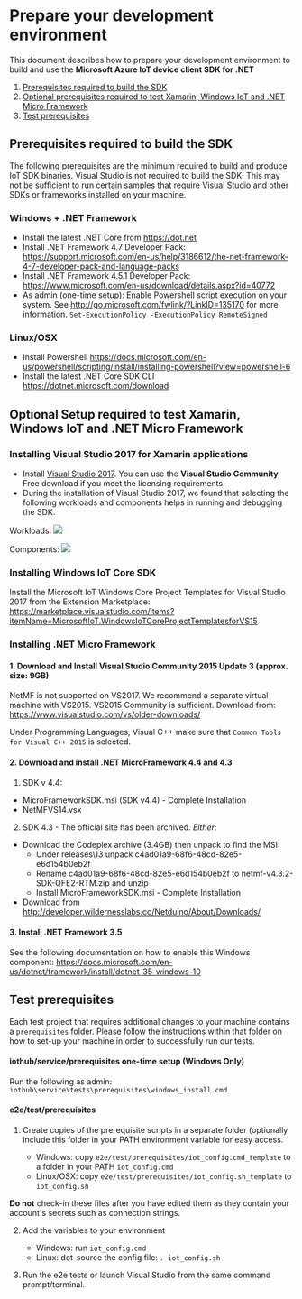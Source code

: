 # Prepare your development environment

This document describes how to prepare your development environment to build and use the **Microsoft Azure IoT device client SDK for .NET**

1.  [Prerequisites required to build the SDK](#min_setup)
2.  [Optional prerequisites required to test Xamarin, Windows IoT and .NET Micro Framework](#advanced)
3.  [Test prerequisites](#testprereq)

<a name="min_setup"/>

## Prerequisites required to build the SDK

The following prerequisites are the minimum required to build and produce IoT SDK binaries. Visual Studio is not required to build the SDK.
This may not be sufficient to run certain samples that require Visual Studio and other SDKs or frameworks installed on your machine.

### Windows + .NET Framework

- Install the latest .NET Core from https://dot.net
- Install .NET Framework 4.7 Developer Pack: https://support.microsoft.com/en-us/help/3186612/the-net-framework-4-7-developer-pack-and-language-packs
- Install .NET Framework 4.5.1 Developer Pack: https://www.microsoft.com/en-us/download/details.aspx?id=40772
- As admin (one-time setup):
    Enable Powershell script execution on your system. See http://go.microsoft.com/fwlink/?LinkID=135170 for more information.
    `Set-ExecutionPolicy -ExecutionPolicy RemoteSigned`

### Linux/OSX

- Install Powershell https://docs.microsoft.com/en-us/powershell/scripting/install/installing-powershell?view=powershell-6
- Install the latest .NET Core SDK CLI https://dotnet.microsoft.com/download

<a name="advanced"/>

## Optional Setup required to test Xamarin, Windows IoT and .NET Micro Framework

### Installing Visual Studio 2017 for Xamarin applications

- Install [Visual Studio 2017][visual-studio]. You can use the **Visual Studio Community** Free download if you meet the licensing requirements.
- During the installation of Visual Studio 2017, we found that selecting the following workloads and components helps in running and debugging the SDK.

Workloads:
![](./workloads.png)

Components:
![](./components.png)

### Installing Windows IoT Core SDK

Install the Microsoft IoT Windows Core Project Templates for Visual Studio 2017 from the Extension Marketplace: 
	https://marketplace.visualstudio.com/items?itemName=MicrosoftIoT.WindowsIoTCoreProjectTemplatesforVS15

### Installing .NET Micro Framework

#### 1. Download and Install Visual Studio Community 2015 Update 3 (approx. size: 9GB)

NetMF is not supported on VS2017. We recommend a separate virtual machine with VS2015.
VS2015 Community is sufficient. Download from: https://www.visualstudio.com/vs/older-downloads/

Under Programming Languages, Visual C++ make sure that `Common Tools for Visual C++ 2015` is selected.

#### 2. Download and install .NET MicroFramework 4.4 and 4.3

1. SDK v 4.4: 
  * MicroFrameworkSDK.msi  (SDK v4.4) - Complete Installation
  * NetMFVS14.vsx
		
2. SDK 4.3 - The official site has been archived. *Either*:
  * Download the Codeplex archive (3.4GB) then unpack to find the MSI:
    * Under releases\13 unpack c4ad01a9-68f6-48cd-82e5-e6d154b0eb2f
    * Rename c4ad01a9-68f6-48cd-82e5-e6d154b0eb2f to netmf-v4.3.2-SDK-QFE2-RTM.zip and unzip
    * Install MicroFrameworkSDK.msi - Complete Installation
  * Download from http://developer.wildernesslabs.co/Netduino/About/Downloads/
  
#### 3. Install .NET Framework 3.5

See the following documentation on how to enable this Windows component: https://docs.microsoft.com/en-us/dotnet/framework/install/dotnet-35-windows-10

<a name="testprereq"/>

## Test prerequisites

Each test project that requires additional changes to your machine contains a `prerequisites` folder. Please follow the instructions within that folder on how to set-up your machine in order to successfully run our tests.

#### iothub/service/prerequisites one-time setup (Windows Only)
Run the following as admin: `iothub\service\tests\prerequisites\windows_install.cmd`

#### e2e/test/prerequisites

1. Create copies of the prerequisite scripts in a separate folder (optionally include this folder in your PATH environment variable for easy access. 

    * Windows: copy `e2e/test/prerequisites/iot_config.cmd_template` to a folder in your PATH `iot_config.cmd`
    * Linux/OSX: copy `e2e/test/prerequisites/iot_config.sh_template` to `iot_config.sh`

**Do not** check-in these files after you have edited them as they contain your account's secrets such as connection strings.

2. Add the variables to your environment

    * Windows: run `iot_config.cmd`
    * Linux: dot-source the config file: `. iot_config.sh` 

3. Run the e2e tests or launch Visual Studio from the same command prompt/terminal.

[visual-studio]: https://www.visualstudio.com/
[readme]: ../readme.md
[lnk-sdk-vs2015]: http://go.microsoft.com/fwlink/?LinkId=518003
[lnk-sdk-vs2013]: http://go.microsoft.com/fwlink/?LinkId=323510
[lnk-sdk-vs2012]: http://go.microsoft.com/fwlink/?LinkId=323511
[lnk-visualstudio-xamarin]: https://msdn.microsoft.com/en-us/library/mt299001.aspx
[lnk-NuGet-package]:https://www.nuget.org/packages/Microsoft.Azure.Devices.Client
[lnk-NuGet-package_pcl]:https://www.nuget.org/packages/Microsoft.Azure.Devices.Client.PCL
[lnk-azure-iot]:https://github.com/Azure/azure-iot-sdks
[NuGet-Package-Manager]:https://visualstudiogallery.msdn.microsoft.com/5d345edc-2e2d-4a9c-b73b-d53956dc458d
[NuGet]:https://www.nuget.org/
[PCL]:https://msdn.microsoft.com/en-us/library/gg597391(v=vs.110).aspx
[UWP]:https://msdn.microsoft.com/en-us/windows/uwp/get-started/universal-application-platform-guide
[.NET]:https://www.microsoft.com/net
[UWP]:https://msdn.microsoft.com/en-us/windows/uwp/winrt-components/index
[Xamarin]:https://www.xamarin.com/
